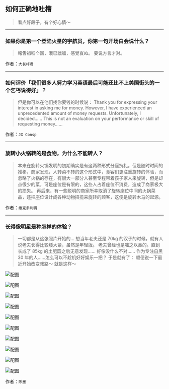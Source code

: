 ## 如何正确地吐槽

> 看点好段子，有个好心情～


 
---

### 如果你是第一个登陆火星的宇航员，你第一句开场白会说什么？

> 報吿祖啯亽囻，涐已詘艙，感覺峎ぬ。
> 要说方言才对。


作者：`大长杆君`

---

### 如何评价「我们很多人努力学习英语最后可能还比不上美国街头的一个乞丐说得好」？

> 但是你可以在他们找你要钱的时候说：
> Thank you for expressing your interest in asking me for money. However, I have experienced an unprecedented amount of money requests. Unfortunately, I decided……
> This is not an evaluation on your performance or skill of requesting money……


作者：`JX Consp`

---

### 旋转小火锅转的是食物，为什么不能转人？

> 本来在旋转火锅发明的初期确实是有这两种形式分庭抗礼。但是随时时间的推移，商家发现，人转菜不转的这个形式中，食客们更注重旋转的体验，而忽略了火锅的存在，有很大一部分人甚至专程带着孩子家人来旋转，但是却点很少的菜，可是座位是有限的，这些人占着座位不消费，造成了商家极大的损失。
> 再后来，有一些聪明的商家所幸取消了旋转座位中间的火锅菜品，还把座位设计成各种动物招揽来旋转的顾客，这便是旋转木马的起源。


作者：`维克多刺猬`

---

### 长得像明星是种怎样的体验？

> 一切都是从这张照片开始的...
> 想当年老夫还是 70kg 的汉子的时候，就有人说老夫长得比较矮大紧，虽然是年轻版。
> 老夫曾经也是嗤之以鼻的。直到长成了 85kg 的土肥圆之后无意发现……
> 好像没什么不对……
> 作为专注自黑 30 年的人……怎么可以不趁机好好娱乐一把？
> 于是就有了：
> 顺便说一下最近开始改变戏路～
> 就是这样～



![配图](http://pic4.zhimg.com/70/v2-6f0e9ed00e2559cac8ebec3e93f86e9f_b.jpg)



![配图](http://pic1.zhimg.com/70/v2-9ec2d7ba403f7fed831b36f4698e09a0_b.jpg)



![配图](http://pic3.zhimg.com/70/v2-839f6ae22f46fa237f21962d8d4d88e2_b.jpg)



![配图](http://pic1.zhimg.com/70/v2-d3d325c5e27692af2d2223f90cee7bd4_b.jpg)



![配图](http://pic3.zhimg.com/70/v2-87258280866be927d414fb559600676e_b.jpg)



![配图](http://pic3.zhimg.com/70/v2-48742deefbbb811d09849d0c401a2cf6_b.jpg)



![配图](http://pic3.zhimg.com/70/v2-624a52cc1eb14498aa8021798a7e341e_b.jpg)



![配图](http://pic3.zhimg.com/70/v2-cab33f1142686ba03a397d85c576b412_b.jpg)



![配图](http://pic2.zhimg.com/70/v2-e6499ab7293efc6923104cdadbc42c65_b.jpg)



![配图](http://pic3.zhimg.com/70/v2-99a79d166511a4c1486c2468109c18ca_b.jpg)


作者：`陈墨`